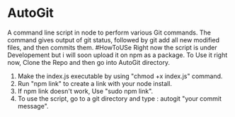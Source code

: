 # AutoGit
A command line script in node to perform various Git commands. The command gives output of git status, followed by git add all new modified files, and then commits them.
#HowToUSe
Right now the script is under Developement but i will soon upload it on npm as a package.
To Use it right now, Clone the Repo and then go into AutoGit directory.                                                 
1. Make the index.js executable by using "chmod +x index.js" command.                                                   
2. Run "npm link" to create a link with your node install.                                                              
3. If npm link doesn't work, Use "sudo npm link".                                                                       
4. To use the script, go to a git directory and type : autogit "your commit message".
